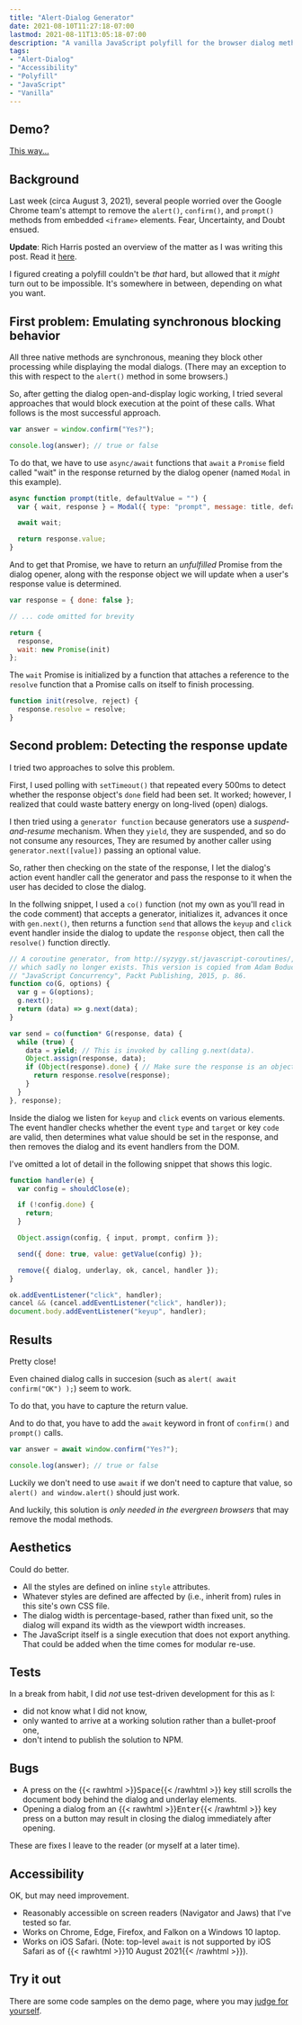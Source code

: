 ```yaml
---
title: "Alert-Dialog Generator"
date: 2021-08-10T11:27:18-07:00
lastmod: 2021-08-11T13:05:18-07:00
description: "A vanilla JavaScript polyfill for the browser dialog methods alert(), confirm(), prompt(), in case Google really decides to remove them all and break the web."
tags:
- "Alert-Dialog"
- "Accessibility"
- "Polyfill"
- "JavaScript"
- "Vanilla"
---
```


## Demo?

[This way...](/demos/alert-dialog-generator/)

## Background

Last week (circa August 3, 2021), several people worried over the Google Chrome team's attempt to remove the `alert()`, `confirm()`, and `prompt()` methods from embedded `<iframe>` elements. Fear, Uncertainty, and Doubt ensued.

**Update**: Rich Harris posted an overview of the matter as I was writing this post. Read it [here](https://dev.to/richharris/stay-alert-d).

I figured creating a polyfill couldn't be *that* hard, but allowed that it *might* turn out to be impossible. It's somewhere in between, depending on what you want.

## First problem: Emulating synchronous blocking behavior

All three native methods are synchronous, meaning they block other processing while displaying the modal dialogs. (There may an exception to this with respect to the `alert()` method in some browsers.)

So, after getting the dialog open-and-display logic working, I tried several approaches that would block execution at the point of these calls. What follows is the most successful approach.

```js
var answer = window.confirm("Yes?");

console.log(answer); // true or false
```

To do that, we have to use `async/await` functions that `await` a `Promise` field called "wait" in the response returned by the dialog opener (named `Modal` in this example).

```js
async function prompt(title, defaultValue = "") {
  var { wait, response } = Modal({ type: "prompt", message: title, defaultValue });

  await wait;

  return response.value;
}
```

And to get that Promise, we have to return an *unfulfilled* Promise from the dialog opener, along with the response object we will update when a user's response value is determined.

```js
var response = { done: false };

// ... code omitted for brevity

return {
  response,
  wait: new Promise(init)
};
```

The `wait` Promise is initialized by a function that attaches a reference to the `resolve` function that a Promise calls on itself to finish processing.

```js
function init(resolve, reject) {
  response.resolve = resolve;
}
```

## Second problem: Detecting the response update

I tried two approaches to solve this problem.

First, I used polling with `setTimeout()` that repeated every 500ms to detect whether the response object's `done` field had been set. It worked; however, I realized that could waste battery energy on long-lived (open) dialogs.

I then tried using a `generator function` because generators use a *suspend-and-resume* mechanism. When they `yield`, they are suspended, and so do not consume any resources, They are resumed by another caller using `generator.next([value])` passing an optional value.

So, rather then checking on the state of the response, I let the dialog's action event handler call the generator and pass the response to it when the user has decided to close the dialog.

In the follwing snippet, I used a `co()` function (not my own as you'll read in the code comment) that accepts a generator, initializes it, advances it once with `gen.next()`, then returns a function `send` that allows the `keyup` and `click` event handler inside the dialog to update the `response` object, then call the `resolve()` function directly.

```js
// A coroutine generator, from http://syzygy.st/javascript-coroutines/,
// which sadly no longer exists. This version is copied from Adam Boduch,
// "JavaScript Concurrency", Packt Publishing, 2015, p. 86.
function co(G, options) {
  var g = G(options);
  g.next();
  return (data) => g.next(data);
}

var send = co(function* G(response, data) {
  while (true) {
    data = yield; // This is invoked by calling g.next(data).
    Object.assign(response, data);
    if (Object(response).done) { // Make sure the response is an object.
      return response.resolve(response);
    }
  }
}, response);
```

Inside the dialog we listen for `keyup` and `click` events on various elements. The event handler checks whether the event `type` and `target` or key `code` are valid, then determines what value should be set in the response, and then removes the dialog and its event handlers from the DOM.

I've omitted a lot of detail in the following snippet that shows this logic.

```js
function handler(e) {
  var config = shouldClose(e);

  if (!config.done) {
    return;
  }

  Object.assign(config, { input, prompt, confirm });

  send({ done: true, value: getValue(config) });

  remove({ dialog, underlay, ok, cancel, handler });
}

ok.addEventListener("click", handler);
cancel && (cancel.addEventListener("click", handler));
document.body.addEventListener("keyup", handler);
```

## Results

Pretty close!

Even chained dialog calls in succesion (such as `alert( await confirm("OK") );`) seem to work.

To do that, you have to capture the return value.

And to do that, you have to add the `await` keyword in front of `confirm()` and `prompt()` calls.

```js
var answer = await window.confirm("Yes?");

console.log(answer); // true or false
```

Luckily we don't need to use `await` if we don't need to capture that value, so `alert() and window.alert()` should just work.

And luckily, this solution is *only needed in the evergreen browsers* that may remove the modal methods.

## Aesthetics

Could do better.

+ All the styles are defined on inline `style` attributes.
+ Whatever styles are defined are affected by (i.e., inherit from) rules in this site's own CSS file.
+ The dialog width is percentage-based, rather than fixed unit, so the dialog will expand its width as the viewport width increases. 
+ The JavaScript itself is a single execution that does not export anything. That could be added when the time comes for modular re-use.

## Tests

In a break from habit, I did *not* use test-driven development for this as I:

+ did not know what I did not know,
+ only wanted to arrive at a working solution rather than a bullet-proof one,
+ don't intend to publish the solution to NPM.

## Bugs

+ A press on the {{< rawhtml >}}<kbd>Space</kbd>{{< /rawhtml >}} key still scrolls the document body behind the dialog and underlay elements.
+ Opening a dialog from an {{< rawhtml >}}<kbd>Enter</kbd>{{< /rawhtml >}} key press on a button may result in closing the dialog immediately after opening.

These are fixes I leave to the reader (or myself at a later time).

## Accessibility

OK, but may need improvement.

+ Reasonably accessible on screen readers (Navigator and Jaws) that I've tested so far.
+ Works on Chrome, Edge, Firefox, and Falkon on a Windows 10 laptop.
+ Works on iOS Safari. (Note: top-level `await` is not supported by iOS Safari as of {{< rawhtml >}}<time datetime="2021-08-10">10 August 2021</time>{{< /rawhtml >}}).

## Try it out

There are some code samples on the demo page, where you may [judge for yourself](/demos/alert-dialog-generator/).
